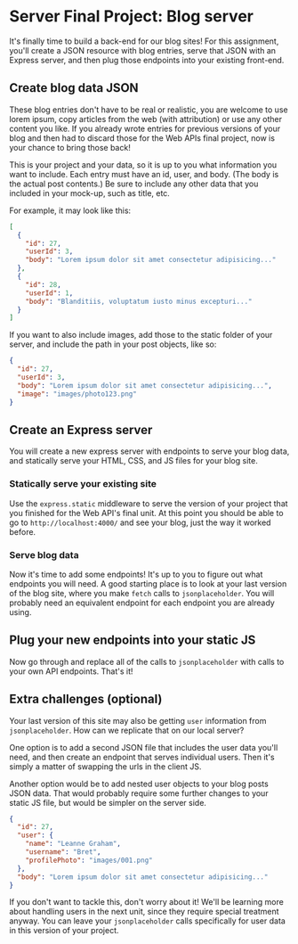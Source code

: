 # Server Final Project: Blog server

It's finally time to build a back-end for our blog sites! For this assignment, you'll create a JSON resource with blog entries, serve that JSON with an Express server, and then plug those endpoints into your existing front-end.

## Create blog data JSON

These blog entries don't have to be real or realistic, you are welcome to use lorem ipsum, copy articles from the web (with attribution) or use any other content you like. If you already wrote entries for previous versions of your blog and then had to discard those for the Web APIs final project, now is your chance to bring those back!

This is your project and your data, so it is up to you what information you want to include. Each entry must have an id, user, and body. (The body is the actual post contents.) Be sure to include any other data that you included in your mock-up, such as title, etc.

For example, it may look like this:

```json
[
  {
    "id": 27,
    "userId": 3,
    "body": "Lorem ipsum dolor sit amet consectetur adipisicing..."
  },
  {
    "id": 28,
    "userId": 1,
    "body": "Blanditiis, voluptatum iusto minus excepturi..."
  }
]
```

If you want to also include images, add those to the static folder of your server, and include the path in your post objects, like so:

```json
{
  "id": 27,
  "userId": 3,
  "body": "Lorem ipsum dolor sit amet consectetur adipisicing...",
  "image": "images/photo123.png"
}
```

## Create an Express server

You will create a new express server with endpoints to serve your blog data, and statically serve your HTML, CSS, and JS files for your blog site.

### Statically serve your existing site

Use the `express.static` middleware to serve the version of your project that you finished for the Web API's final unit. At this point you should be able to go to `http://localhost:4000/` and see your blog, just the way it worked before.

### Serve blog data

Now it's time to add some endpoints! It's up to you to figure out what endpoints you will need. A good starting place is to look at your last version of the blog site, where you make `fetch` calls to `jsonplaceholder`. You will probably need an equivalent endpoint for each endpoint you are already using.

## Plug your new endpoints into your static JS

Now go through and replace all of the calls to `jsonplaceholder` with calls to your own API endpoints. That's it!

## Extra challenges (optional)

Your last version of this site may also be getting `user` information from `jsonplaceholder`. How can we replicate that on our local server?

One option is to add a second JSON file that includes the user data you'll need, and then create an endpoint that serves individual users. Then it's simply a matter of swapping the urls in the client JS.

Another option would be to add nested user objects to your blog posts JSON data. That would probably require some further changes to your static JS file, but would be simpler on the server side.

```json
{
  "id": 27,
  "user": {
    "name": "Leanne Graham",
    "username": "Bret",
    "profilePhoto": "images/001.png"
  },
  "body": "Lorem ipsum dolor sit amet consectetur adipisicing..."
}
```

If you don't want to tackle this, don't worry about it! We'll be learning more about handling users in the next unit, since they require special treatment anyway. You can leave your `jsonplaceholder` calls specifically for user data in this version of your project.
